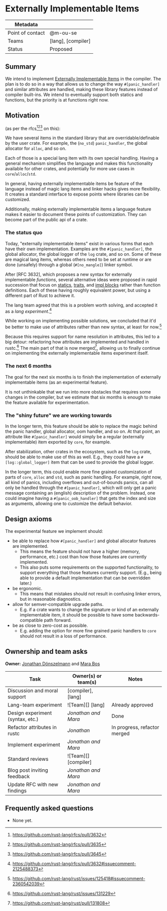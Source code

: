 # Externally Implementable Items

| Metadata         |                    |
|------------------|--------------------|
| Point of contact | @m-ou-se           |
| Teams            | [lang], [compiler] |
| Status           | Proposed           |

## Summary

We intend to implement [Externally Implementable Items](https://github.com/rust-lang/rust/issues/125418) in the compiler.
The plan is to do so in a way that allows us to change the way `#[panic_handler]` and similar attributes are handled,
making these library features instead of compiler built-ins.
We intend to eventually support both statics and functions,
but the priority is at functions right now.

## Motivation

(as per the rfcs[^1][^2][^3] on this):

We have several items in the standard library that are overridable/definable by the user crate.
For example, the (`no_std`) `panic_handler`, the global allocator for `alloc`, and so on.

Each of those is a special lang item with its own special handling.
Having a general mechanism simplifies the language and makes this functionality available for other crates,
and potentially for more use cases in `core`/`alloc`/`std`.

In general, having externally implementable items be feature of the language instead of magic lang items and linker hacks gives more flexibility.
It creates a standard interface to expose points where libraries can be customized.

Additionally, making externally implementable items a language feature makes it easier to document these points of customization.
They can become part of the public api of a crate.

[^1]: https://github.com/rust-lang/rfcs/pull/3632
[^2]: https://github.com/rust-lang/rfcs/pull/3635
[^3]: https://github.com/rust-lang/rfcs/pull/3645

### The status quo

Today, "externally implementable items" exist in various forms that each have their own implementation.
Examples are the `#[panic_handler]`, the global allocator, the global logger of the `log` crate, and so on.
Some of these are magical lang items, whereas others need to be set at runtime or are done (unsafely) through a global (`#[no_mangle]`) linker symbol.

After [RFC 3632], which proposes a new syntax for externally implementable _functions_,
several alternative ideas were proposed in rapid succession
that focus on [statics](https://github.com/rust-lang/rfcs/pull/3635), [traits](https://github.com/rust-lang/rfcs/pull/3645), and [impl blocks](https://github.com/rust-lang/rfcs/pull/3632) rather than function definitions.
Each of these having roughly equivalent power, but using a different part of Rust to achieve it.

The lang team agreed that this is a problem worth solving, and accepted it as a _lang experiment_.[^4]

While working on implementing possible solutions,
we concluded that it'd be better to make use of attributes rather than new syntax, at least for now.[^5]

Because this requires support for name resolution in attributes, this led to a big detour:
refactoring how attributes are implemented and handled in rustc.[^6]
The main part of that is now merged[^7], allowing us to finally continue on implementing the externally implementable items experiment itself.

[^4]: https://github.com/rust-lang/rfcs/pull/3632#issuecomment-2125488373
[^5]: https://github.com/rust-lang/rust/issues/125418#issuecomment-2360542039
[^6]: https://github.com/rust-lang/rust/issues/131229
[^7]: https://github.com/rust-lang/rust/pull/131808

### The next 6 months

The goal for the next six months is to finish the implementation of externally implementable items (as an experimental feature).

It is not unthinkable that we run into more obstacles that requires some changes in the compiler,
but we estimate that six months is enough to make the feature available for experimentation.

### The "shiny future" we are working towards

In the longer term, this feature should be able to replace the magic behind the panic handler, global allocator, oom handler, and so on.
At that point, an attribute like `#[panic_handler]` would simply be a regular (externally implementable) item exported by `core`, for example.

After stabilization, other crates in the ecosystem, such as the `log` crate, should be able to make use of this as well.
E.g., they could have a `#[log::global_logger]` item that can be used to provide the global logger.

In the longer term, this could enable more fine grained customization of parts of `core`, `alloc` and `std`, such as panic handling.
For example, right now, all kind of panics, including overflows and out-of-bounds panics, can all only be handled
through the `#[panic_handler]`, which will only get a panic message containing an (english) description of the problem.
Instead, one could imagine having a `#[panic_oob_handler]` that gets the index and size as arguments,
allowing one to customize the default behavior.

## Design axioms

The experimental feature we implement should:

- be able to replace how `#[panic_handler]` and global allocator features are implemented.
  - This means the feature should not have a higher (memory, performance, etc.) cost than how those features are currently implemented.
  - This also puts some requirements on the supported functionality, to support everything that those features currently support.
    (E.g., being able to provide a default implementation that can be overridden later.)
- be ergonomic.
  - This means that mistakes should not result in confusing linker errors, but in reasonable diagnostics.
- allow for semver-compatible upgrade paths.
  - E.g. if a crate wants to change the signature or kind of an externally implementable item,
    it should be possible to have some backwards-compatible path forward.
- be as close to zero-cost as possible.
  - E.g. adding the option for more fine grained panic handlers to `core` should not result in a loss of performance.

## Ownership and team asks

**Owner:** [Jonathan Dönszelmann](@jdonszelmann) and [Mara Bos](@m-ou-se)

| Task                             | Owner(s) or team(s)  | Notes                        |
|----------------------------------|----------------------|------------------------------|
| Discussion and moral support     | [compiler], [lang]   |                              |
| Lang-team experiment             | ![Team][] [lang]     | Already approved             |
| Design experiment (syntax, etc.) | *Jonathan and Mara*  | Done                         |
| Refactor attributes in rustc     | *Jonathan*           | In progress, refactor merged |
| Implement experiment             | *Jonathan and Mara*  |                              |
| Standard reviews                 | ![Team][] [compiler] |                              |
| Blog post inviting feedback      | *Jonathan and Mara*  |                              |
| Update RFC with new findings     | *Jonathan and Mara*  |                              |

## Frequently asked questions

- None yet.
